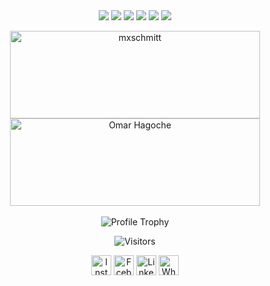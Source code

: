 
<div align=center>

   <img src="https://img.shields.io/badge/-.NET-blue?style=for-the-badge" />
   <img src="https://img.shields.io/badge/-c%23-purple?style=for-the-badge" />
   <img src="https://img.shields.io/badge/-MSSQL-orange?style=for-the-badge" />
   <img src="https://img.shields.io/badge/-Xamarin.Forms-blue?style=for-the-badge" />
   <img src="https://img.shields.io/badge/-MAUI-purple?style=for-the-badge" />
   <img src="https://img.shields.io/badge/-Blazor-purple?style=for-the-badge" />

   <p align="center"> 
   <img src="https://github-readme-stats.vercel.app/api/top-langs/?username=omarhagoche&layout=compact&hide=html" alt="mxschmitt" width="400" height="140"/>
   <img src="https://github-readme-stats.vercel.app/api?username=omarhagoche&show_icons=true" alt="Omar Hagoche" width="400" height="140" />
   <br><br>
<img src="https://github-profile-trophy.vercel.app/?username=omarhagoche&title=Followers,Joined2020,Commits,Issues,PullRequest&rank=-CC&row=5&column=5" alt="Profile Trophy" />

   </p>
  </div>

<!--<p align=center><a href="https://imgur.com/avEOGqH"><img src="https://i.imgur.com/avEOGqH.png" title="source: imgur.com"/></a></p>-->

<p align=center>                           
  <img align=center  src="https://visitor-badge.laobi.icu/badge?page_id=omarhagoche.omarhagoche" alt="Visitors">                     
</p>

<p align="center">
<a href="https://instagram.com/omarhagoche/" target="blank"><img align="center" src="https://cdn.jsdelivr.net/npm/simple-icons@7.8.0/icons/instagram.svg" alt="InstagramLink" height="32" width="32" /></a>
<a href="https://fb.com/omar.hakoush" target="blank"><img align="center" src="https://cdn.jsdelivr.net/npm/simple-icons@7.8.0/icons/facebook.svg" alt="FcebookLink" height="32" width="32" /></a>
<a href="https://www.linkedin.com/in/omar-hagoche" target="blank"><img align="center" src="https://cdn.jsdelivr.net/npm/simple-icons@7.8.0/icons/linkedin.svg" alt="LinkedInLink" height="32" width="32" /></a>
<a href="https://wa.me/218923350343" target="blank"><img align="center" src="https://cdn.jsdelivr.net/npm/simple-icons@7.8.0/icons/whatsapp.svg" alt="WhatsAPPLink" height="32" width="32" /></a>
</p>


